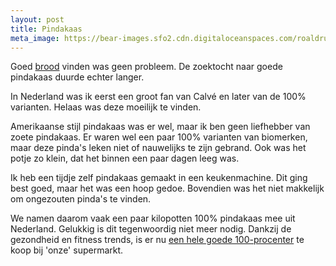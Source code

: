 ```yaml
---
layout: post
title: Pindakaas
meta_image: https://bear-images.sfo2.cdn.digitaloceanspaces.com/roaldruiter-1680430858-0.png
---
```


Goed [brood](https://roaldin.ch/brood) vinden was geen probleem. De zoektocht naar goede pindakaas duurde echter langer.

In Nederland was ik eerst een groot fan van Calvé en later van de 100% varianten. Helaas was deze moeilijk te vinden.

Amerikaanse stijl pindakaas was er wel, maar ik ben geen liefhebber van zoete pindakaas. Er waren wel een paar 100% varianten van biomerken, maar deze pinda's leken niet of nauwelijks te zijn gebrand. Ook was het potje zo klein, dat het binnen een paar dagen leeg was.

Ik heb een tijdje zelf pindakaas gemaakt in een keukenmachine. Dit ging best goed, maar het was een hoop gedoe. Bovendien was het niet makkelijk om ongezouten pinda's te vinden.

We namen daarom vaak een paar kilopotten 100% pindakaas mee uit Nederland. Gelukkig is dit tegenwoordig niet meer nodig. Dankzij de gezondheid en fitness trends, is er nu [een hele goede 100-procenter](https://www.coop.ch/en/food/inventories/spreads/other-sweet-spreads/nu3-peanut-butter/p/6548145) te koop bij 'onze' supermarkt.
